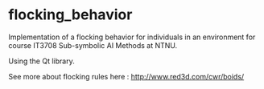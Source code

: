 # flocking_behavior
Implementation of a flocking behavior for individuals in an environment for course IT3708  Sub-symbolic AI Methods  at NTNU.

Using the Qt library.

See more about flocking rules here : http://www.red3d.com/cwr/boids/
